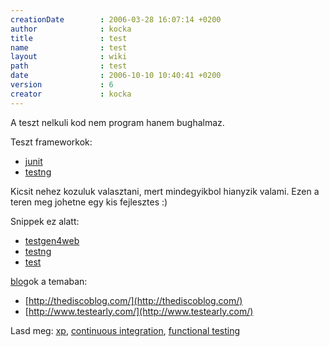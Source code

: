 ```yaml
---
creationDate        : 2006-03-28 16:07:14 +0200 
author              : kocka 
title               : test 
name                : test 
layout              : wiki 
path                : test 
date                : 2006-10-10 10:40:41 +0200 
version             : 6 
creator             : kocka 
---
```

A teszt nelkuli kod nem program hanem bughalmaz.

Teszt frameworkok:

*   [junit](junit.html)
*   [testng](testng.html)

Kicsit nehez kozuluk valasztani, mert mindegyikbol hianyzik valami. Ezen a teren meg johetne egy kis fejlesztes :)

Snippek ez alatt:

-   [testgen4web](testgen4web.html)
-   [testng](testng.html)
-   [test](test.html)



[blog](blog.html)ok a temaban:

*   [http://thediscoblog.com/](http://thediscoblog.com/)
*   [http://www.testearly.com/](http://www.testearly.com/)

Lasd meg: [xp](XP.html), [continuous integration](Continuous%20Integration.html), [functional testing](functional%20testing.html)

